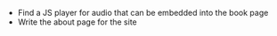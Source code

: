 - Find a JS player for audio that can be embedded into the book page
- Write the about page for the site